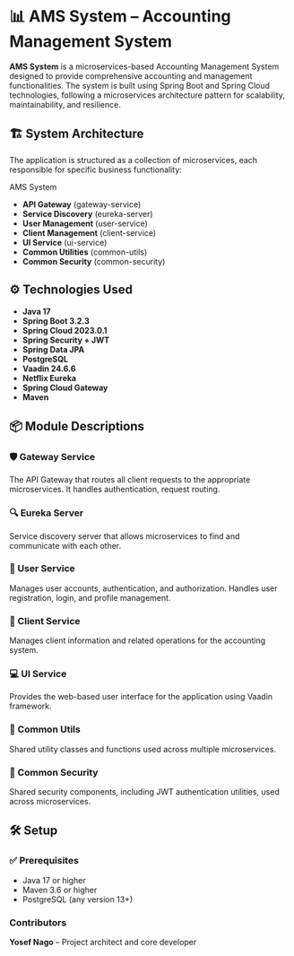# 📊 AMS System – Accounting Management System

**AMS System** is a microservices-based Accounting Management System designed to provide comprehensive accounting and management functionalities. The system is built using Spring Boot and Spring Cloud technologies, following a microservices architecture pattern for scalability, maintainability, and resilience.

## 🏗️ System Architecture
The application is structured as a collection of microservices, each responsible for specific business functionality:

AMS System
- **API Gateway** (gateway-service)
- **Service Discovery** (eureka-server)
- **User Management** (user-service)
- **Client Management** (client-service)
- **UI Service** (ui-service)
- **Common Utilities** (common-utils)
- **Common Security** (common-security)

## ⚙️ Technologies Used
- **Java 17**
- **Spring Boot 3.2.3**
- **Spring Cloud 2023.0.1**
- **Spring Security + JWT**
- **Spring Data JPA**
- **PostgreSQL**
- **Vaadin 24.6.6**
- **Netflix Eureka**
- **Spring Cloud Gateway**
- **Maven**
  
## 📦 Module Descriptions

### 🛡️ Gateway Service
The API Gateway that routes all client requests to the appropriate microservices. It handles authentication, request routing.

### 🔍 Eureka Server
Service discovery server that allows microservices to find and communicate with each other.

### 👤 User Service
Manages user accounts, authentication, and authorization. Handles user registration, login, and profile management.

### 👥 Client Service
Manages client information and related operations for the accounting system.

### 💻 UI Service
Provides the web-based user interface for the application using Vaadin framework.

### 🧰 Common Utils
Shared utility classes and functions used across multiple microservices.

### 🔐 Common Security
Shared security components, including JWT authentication utilities, used across microservices.

## 🛠️ Setup 

### ✅ Prerequisites

- Java 17 or higher
- Maven 3.6 or higher
- PostgreSQL (any version 13+)


### Contributors
**Yosef Nago** – Project architect and core developer


